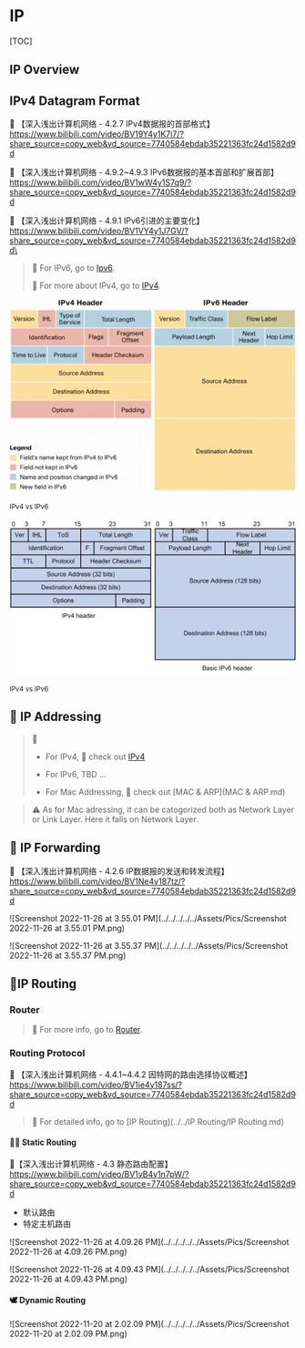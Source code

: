 # IP

[TOC]



## IP Overview



## IPv4 Datagram Format

:link: 【深入浅出计算机网络 - 4.2.7 IPv4数据报的首部格式】 https://www.bilibili.com/video/BV19Y4y1K7i7/?share_source=copy_web&vd_source=7740584ebdab35221363fc24d1582d9d

:link: 【深入浅出计算机网络 - 4.9.2~4.9.3 IPv6数据报的基本首部和扩展首部】 https://www.bilibili.com/video/BV1wW4y1S7q9/?share_source=copy_web&vd_source=7740584ebdab35221363fc24d1582d9d

:link: 【深入浅出计算机网络 - 4.9.1 IPv6引进的主要变化】 https://www.bilibili.com/video/BV1VY4y1J7GV/?share_source=copy_web&vd_source=7740584ebdab35221363fc24d1582d9d\



> :running:  For IPv6, go to [Ipv6](IPv6/Ipv6.md).
>
> :running: For more about IPv4, go to [IPv4](IPv4/IPv4.md).



![IPv6 Extension Headers Review and Considerations [IP Version 6 (IPv6)] -  Cisco Systems](../../../../../../../Assets/Pics/technologies_white_paper0900aecd8054d37d-03.jpg)

<small>IPv4 vs IPv6</small>



![IPv6 features](../../../../../../../Assets/Pics/image44.png)

<small>IPv4 vs IPv6</small>



## 🎰 IP Addressing

>  :running:
>
> - For IPv4, :see_no_evil: check out  [IPv4](IPv4/IPv4.md) 
>
> - For IPv6, TBD ... 
>
> - For Mac Addressing, :see_no_evil: check out  [MAC & ARP](MAC & ARP.md) 

> :warning:  As for Mac adressing, it can be catogorized both as Network Layer or Link Layer. Here it falls on Network Layer.



## 🚚 IP Forwarding

:link: 【深入浅出计算机网络 - 4.2.6 IP数据报的发送和转发流程】 https://www.bilibili.com/video/BV1Ne4y187tz/?share_source=copy_web&vd_source=7740584ebdab35221363fc24d1582d9d



![Screenshot 2022-11-26 at 3.55.01 PM](../../../../../Assets/Pics/Screenshot 2022-11-26 at 3.55.01 PM.png)

![Screenshot 2022-11-26 at 3.55.37 PM](../../../../../Assets/Pics/Screenshot 2022-11-26 at 3.55.37 PM.png)



## 🚏IP Routing

###  Router

> :running: For more info, go to [Router](Data%20Plane/Router.md). 



### Routing Protocol

:link: 【深入浅出计算机网络 - 4.4.1~4.4.2 因特网的路由选择协议概述】 https://www.bilibili.com/video/BV1ie4y187ss/?share_source=copy_web&vd_source=7740584ebdab35221363fc24d1582d9d



> :running:  For detailed info, go to  [IP Routing](../../IP Routing/IP Routing.md) 



#### 👷🏻 Static Routing

:link:【深入浅出计算机网络 - 4.3 静态路由配置】 https://www.bilibili.com/video/BV1vB4y1n7pW/?share_source=copy_web&vd_source=7740584ebdab35221363fc24d1582d9d



- 默认路由
- 特定主机路由



![Screenshot 2022-11-26 at 4.09.26 PM](../../../../../Assets/Pics/Screenshot 2022-11-26 at 4.09.26 PM.png)

![Screenshot 2022-11-26 at 4.09.43 PM](../../../../../Assets/Pics/Screenshot 2022-11-26 at 4.09.43 PM.png)



#### 🕊️ Dynamic Routing



![Screenshot 2022-11-20 at 2.02.09 PM](../../../../../Assets/Pics/Screenshot 2022-11-20 at 2.02.09 PM.png)

